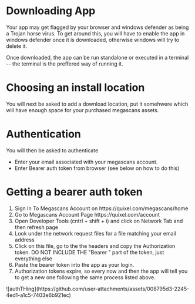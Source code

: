 <h1>Downloading App</h1>
<p>Your app may get flagged by your browser and windows defender as being a Trojan horse virus. To get around this, you will have to enable the 
app in windows defender once it is downloaded, otherwise windows will try to delete it.
</p>

<p>Once downloaded, the app can be run standalone or executed in a terminal -- the terminal is the preffered way of running it.</p>

<h1>Choosing an install location</h1>
<p>You will next be asked to add a download location, put it somehwere which will have enough space for your purchased megascans assets.
</p>

<h1>Authentication</h1>
You will then be asked to authenticate
<ul>
  <li>Enter your email associated with your megascans account.</li>
  <li>Enter Bearer auth token from browser (see below on how to do this)</li>
</ul>

<h1>Getting a bearer auth token</h1>
<ol>
  <li> Sign In To Megascans Account on https://quixel.com/megascans/home </li>
  <li>
    Go to Megascans Account Page https://quixel.com/account</a>
  </li>
  <li>Open Developer Tools (cntrl + shift + i) and click on Network Tab and then refresh page</li>
  <li>Look under the network request files for a file matching your email address</li>
  <li>Click on this file, go to the the headers and copy the Authorization token. DO NOT INCLUDE THE "Bearer " part of the token, just everything else </li>
  <li>Paste the bearer token into the app as your login.</li>
  <li>Authorization tokens expire, so every now and then the app will tell you to get a new one following the same process listed above.</li>
</ol>
![authTHing](https://github.com/user-attachments/assets/008795d3-2245-4ed1-a1c5-7403e6b921ec)




